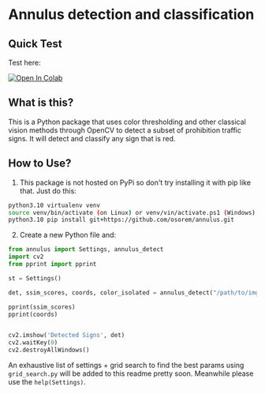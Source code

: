 # Annulus detection and classification
## Quick Test

Test here:

[![Open In Colab](https://colab.research.google.com/assets/colab-badge.svg)](https://colab.research.google.com/drive/1ItCdWchvthUPo5SaxndawkshjTbSjXqd?usp=sharing)


## What is this?

This is a Python package that uses color thresholding and other classical vision methods through OpenCV to detect a subset of prohibition traffic signs. It will detect and classify any sign that is red.


## How to Use?

1. This package is not hosted on PyPi so don't try installing it with pip like that. Just do this:

```bash
python3.10 virtualenv venv
source venv/bin/activate (on Linux) or venv/vin/activate.ps1 (Windows)
python3.10 pip install git+https://github.com/osorem/annulus.git
```

2. Create a new Python file and:

```python
from annulus import Settings, annulus_detect
import cv2
from pprint import pprint

st = Settings()

det, ssim_scores, coords, color_isolated = annulus_detect("/path/to/img.png", st)

pprint(ssim_scores)
pprint(coords)


cv2.imshow('Detected Signs', det)
cv2.waitKey(0)
cv2.destroyAllWindows()

```
An exhaustive list of settings + grid search to find the best params using `grid_search.py` will be added to this readme pretty soon. Meanwhile please use the `help(Settings)`.
